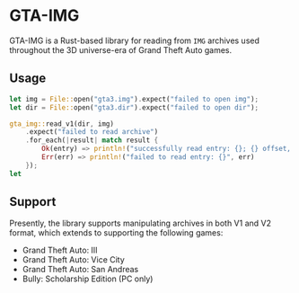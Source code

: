 # GTA-IMG

GTA-IMG is a Rust-based library for reading from `IMG` archives used throughout the 3D universe-era of Grand Theft Auto games.

## Usage

```rust
let img = File::open("gta3.img").expect("failed to open img");
let dir = File::open("gta3.dir").expect("failed to open dir");

gta_img::read_v1(dir, img)
	.expect("failed to read archive")
	.for_each(|result| match result {
		Ok(entry) => println!("successfully read entry: {}; {} offset, {} length", entry.name, entry.off, entry.len),
		Err(err) => println!("failed to read entry: {}", err)
	});
let
```

## Support

Presently, the library supports manipulating archives in both V1 and V2 format, which extends to supporting the following games:

- Grand Theft Auto: III
- Grand Theft Auto: Vice City
- Grand Theft Auto: San Andreas
- Bully: Scholarship Edition (PC only)
